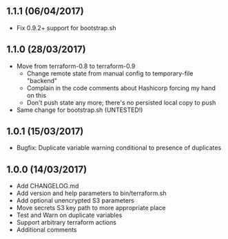 ## 1.1.1 (06/04/2017)

 * Fix 0.9.2+ support for bootstrap.sh

## 1.1.0 (28/03/2017)

 * Move from terraform-0.8 to terraform-0.9
   * Change remote state from manual config to temporary-file "backend"
   * Complain in the code comments about Hashicorp forcing my hand on this
   * Don't push state any more; there's no persisted local copy to push
 * Same change for bootstrap.sh (UNTESTED!)

## 1.0.1 (15/03/2017)

 * Bugfix: Duplicate variable warning conditional to presence of duplicates

## 1.0.0 (14/03/2017)

 * Add CHANGELOG.md
 * Add version and help parameters to bin/terraform.sh
 * Add optional unencrypted S3 parameters
 * Move secrets S3 key path to more appropriate place
 * Test and Warn on duplicate variables
 * Support arbitrary terraform actions
 * Additional comments
